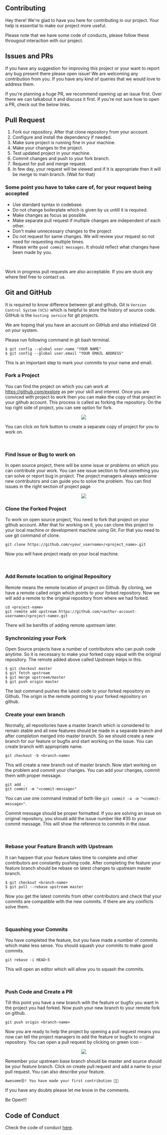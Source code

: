   ## Contributing

  Hey there! We're glad to have you here for contributing in our project. Your help is essential to make our project more useful.

  Please note that we have some code of conducts, please follow these througout interaction with our project.

  ## Issues and PRs
  If you have any suggestion for improving this project or your want to report any bug present there please open issue! We are welcoming any contribution from you. If you have any kind of queries that we would love to address them. 

  If you're planning a huge PR, we recommend opening up an issue first. Over there we can talkabout it and discuss it first. If you're not sure how to open a PR, check out the below links.

  ## Pull Request
  1. Fork our repository. After that clone repository from your account.
  2. Configure and install the dependency if needed.
  3. Make sure project is running fine in your machine.
  4. Make your changes to the project.
  5. Test updated project in your machine.
  6. Commit changes and push to your fork branch.
  7. Request for pull and merge request.
  8. In few day, your request will be viewed and if it is appropriate then it will be merge to main branch. (Wait for that)

  ### Some point you have to take care of, for your request being accepted
  - Use standard syntax in codebase.
  - Do not change boilerplate which is given by us untill it is required.
  - Make changes as focus as possible.
  - Make separate pull request if multiple changes are independent of each other.
  - Don't make unnecessary changes to the project
  - Do not request for same changes. We will review your request so not need for requesting multiple times.
  - Please write `good commit messages`. It should reflect what changes have been made by you.

  <br/>

  Work in progress pull requests are also acceptable. If you are stuck any where feel free to contact us.

  ## Git and GitHub
  It is required to know differece between git and github. Git is `Version Control System` `(VCS)` which is helpful to store the history of source code. GitHub is the `hosting service` for git projects.

  We are hoping that you have an account on GitHub and also initialized Git on your system.

  Please run following command in git bash terminal.
  ```terminal
  $ git config --global user.name "YOUR NAME"
  $ git config --global user.email "YOUR EMAIL ADDRESS"
  ```

  This is an important step to mark your commits to your name and email.

  ### Fork a Project
  You can find the project on which you can work at https://github.com/explore as per your skill and interest. Once you are conviced with project to work then you can make the copy of that project in your github account. This process is called as forking the repository. On the top right side of project, you can see option for fork.
  
  <p align="center">  <img  src="https://i.imgur.com/P0n6f97.png">  </p>

  You can click on fork button to create a separate copy of project for you to work on.

  <br/>
  
  ### Find Issue or Bug to work on
  In open source project, there will be some issue or problems on which you can contribute your work. You can see issue section to find something you can solve or report bug in project. The project managers always welcome new contributors and can guide you to solve the problem. You can find issues in the right section of project page

  <p align="center">  <img  src="https://i.imgur.com/czVjpS7.png">  </p>

  ### Clone the Forked Project
  To work on open source project, You need to fork that project on your github account. After that for working on it, you can clone this project to your local machine or development machine using Git. For that you need to use git command of clone.

  ```teminal
  git clone https://github.com/<your_username>/<project_name>.git
  ```

  Now you will have project ready on your local machine.

  <br/>

  ### Add Remote location to original Repository
  Remote means the remote location of project on Github. By cloning, we have a remote called origin which points to your forked repository. Now we will add a remote to the original repository from where we had forked.

  ```terminal
  cd <project-name>
  git remote add upstream https://github.com/<author-account-username>/<project-name>.git
  ```
  There will be benifits of adding remote upstream later.

  ### Synchronizing your Fork
  Open Source projects have a number of contributors who can push code anytime. So it is necessary to make your forked copy equal with the original repository. The remote added above called Upstream helps in this.
  ```terminal
  $ git checkout master
  $ git fetch upstream
  $ git merge upstream/master
  $ git push origin master
  ```
  The last command pushes the latest code to your forked repository on Github. The origin is the remote pointing to your forked repository on github.

  ### Create your own branch
  Normally, all repositories have a master branch which is considered to remain stable and all new features should be made in a separate branch and after completion merged into master branch. So we should create a new branch for our feature or bugfix and start working on the issue. You can create branch with appropriate name.
  ```terminal
  git checkout -b <branch-name>
  ```
  This will create a new branch out of master branch. Now start working on the problem and commit your changes.
  You can add your changes, commit them with proper message.
  ```terminal
  git add .
  git commit -m "<commit-message>"
  ```
  You can use one command instead of both like `git commit -a -m "<commit-message>"`.

  Commit message should be proper formatted. If you are solving an issue on original repository, you should add the issue number like #35 to your commit message. This will show the reference to commits in the issue.

<br/>

  ### Rebase your Feature Branch with Upstream
  It can happen that your feature takes time to complete and other contributors are constantly pushing code. After completing the feature your feature branch should be rebase on latest changes to upstream master branch.

  ```terminal
  $ git checkout <branch-name>
  $ git pull --rebase upstream master
  ```

  Now you get the latest commits from other contributors and check that your commits are compatible with the new commits. If there are any conflicts solve them.

  <br/>

  ### Squashing your Commits
  
  You have completed the feature, but you have made a number of commits which make less sense. You should squash your commits to make good commits.
  
  `git rebase -i HEAD~5`

  This will open an editor which will allow you to squash the commits.

  <br/>

  ### Push Code and Create a PR
  Till this point you have a new branch with the feature or bugfix you want in the project you had forked. Now push your new branch to your remote fork on github.
  ```terminal
  git push origin <branch-name>
  ```

  Now you are ready to help the project by opening a pull request means you now can tell the project managers to add the feature or bugfix to original repository. You can open a pull request by clicking on green icon -

  <p align="center">  <img  src="https://i.imgur.com/aGaqAD5.png">  </p>

  Remember your upstream base branch should be master and source should be your feature branch. Click on create pull request and add a name to your pull request. You can also describe your feature.

  `Awesome😍! You have made your first contribution 🎉🎉`
  
  If you have any doubts please let me know in the comments. 

  Be Open!!!


  ## Code of Conduct
  Check the code of conduct [here](https://github.com/vivek201102/resume-builder).
  
